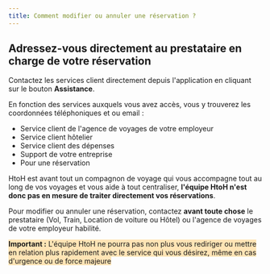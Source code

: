 ```yaml
---
title: Comment modifier ou annuler une réservation ?
---
```


## Adressez-vous directement au prestataire en charge de votre réservation

Contactez les services client directement depuis l'application en cliquant sur le bouton **Assistance**.

En fonction des services auxquels vous avez accès, vous y trouverez les coordonnées téléphoniques et ou email :

* Service client de l'agence de voyages de votre employeur
* Service client hôtelier
* Service client des dépenses
* Support de votre entreprise
* Pour une réservation

HtoH est avant tout un compagnon de voyage qui vous accompagne tout au long de vos voyages et vous aide à tout centraliser, **l'équipe HtoH n'est donc pas en mesure de traiter directement vos réservations**.

Pour modifier ou annuler une réservation, contactez **avant toute chose** le prestataire (Vol, Train, Location de voiture ou Hôtel) ou l'agence de voyages de votre employeur habilité.

<span style="background-color:moccasin;">**Important :** </span><span style="background-color:moccasin;">L'équipe HtoH ne pourra pas non plus vous rediriger ou mettre en relation plus rapidement avec le service qui vous désirez, même en cas d'urgence ou de force majeure</span>